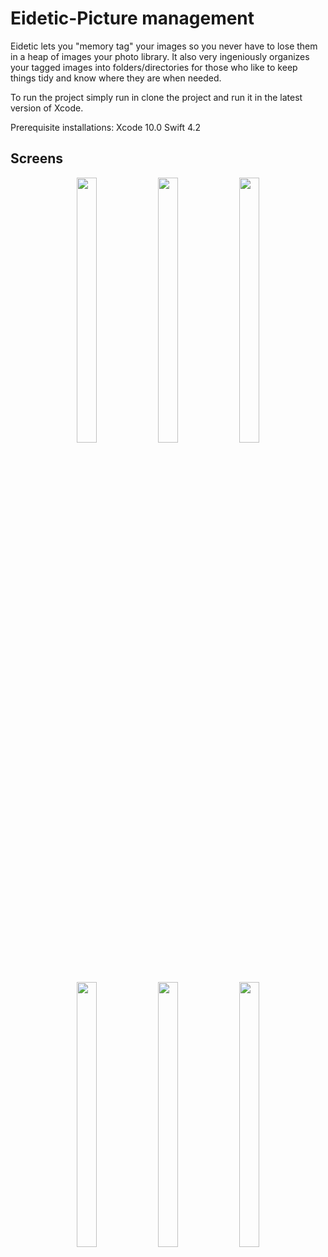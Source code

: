 # Eidetic-Picture management

Eidetic lets you "memory tag" your images so you never have to lose them in a heap of images your photo library. 
It also very ingeniously organizes your tagged images into folders/directories for those who like to keep things tidy and know where they are when needed.

To run the project simply run in clone the project and run it in the latest version of Xcode.

Prerequisite installations: 
Xcode 10.0
Swift 4.2
<h2>Screens</h2>
<p float="left" align="center">
  <img src="https://s3.us-east-2.amazonaws.com/samcasmbucket/image00007.png" width="25%" height="33%">
  <img src="https://s3.us-east-2.amazonaws.com/samcasmbucket/image00004.png" width="25%" height="33%">
  <img src="https://s3.us-east-2.amazonaws.com/samcasmbucket/image00006.png" width="25%" height="33%">
  <img src="https://s3.us-east-2.amazonaws.com/samcasmbucket/image00001.png" width="25%" height="33%">
  <img src="https://s3.us-east-2.amazonaws.com/samcasmbucket/image00002.png" width="25%" height="33%">
  <img src="https://s3.us-east-2.amazonaws.com/samcasmbucket/image00003.png" width="25%" height="33%">  
</p>

